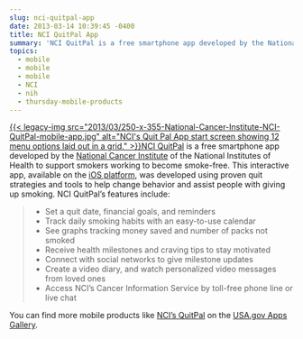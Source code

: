 ```yaml
---
slug: nci-quitpal-app
date: 2013-03-14 10:39:45 -0400
title: NCI QuitPal App
summary: 'NCI QuitPal is a free smartphone app developed by the National Cancer Institute of the National Institutes of Health to support smokers working to become smoke-free. This interactive app, available on the  iOS platform, was developed using proven quit'
topics:
  - mobile
  - mobile
  - mobile
  - NCI
  - nih
  - thursday-mobile-products
---
```


[{{< legacy-img src="2013/03/250-x-355-National-Cancer-Institute-NCI-QuitPal-mobile-app.jpg" alt="NCI's Quit Pal App start screen showing 12 menu options laid out in a grid." >}}](https://s3.amazonaws.com/digitalgov/_legacy-img/2013/03/NCI-quitpal-mobile-app.jpg)[NCI QuitPal](http://apps.usa.gov/nci-quitpal-app.shtml) is a free smartphone app developed by the [National Cancer Institute](http://www.cancer.gov/) of the National Institutes of Health to support smokers working to become smoke-free. This interactive app, available on the [ iOS platform](https://itunes.apple.com/us/app/nci-quitpal/id561732676?mt=8), was developed using proven quit strategies and tools to help change behavior and assist people with giving up smoking. NCI QuitPal’s features include:

>   * Set a quit date, financial goals, and reminders
>   * Track daily smoking habits with an easy-to-use calendar
>   * See graphs tracking money saved and number of packs not smoked
>   * Receive health milestones and craving tips to stay motivated
>   * Connect with social networks to give milestone updates
>   * Create a video diary, and watch personalized video messages from loved ones
>   * Access NCI’s Cancer Information Service by toll-free phone line or live chat

You can find more mobile products like [NCI&#8217;s QuitPal](http://apps.usa.gov/nci-quitpal-app.shtml) on the [USA.gov Apps Gallery](http://apps.usa.gov/).